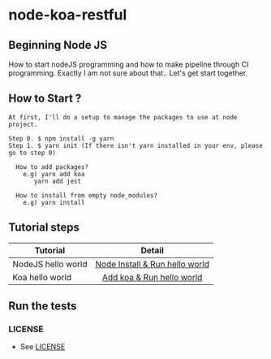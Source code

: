 # **node-koa-restful**

## Beginning Node JS

How to start nodeJS programming and how to make pipeline through CI programming. Exactly I am not sure about that.. Let's get start together.


## How to Start ?

```
At first, I'll do a setup to manage the packages to use at node project.

Step 0. $ npm install -g yarn
Step 1. $ yarn init (If there isn't yarn installed in your env, please go to step 0)

  How to add packages?
    e.g) yarn add koa
       yarn add jest

  How to install from empty node_modules?
    e.g) yarn install
```

## Tutorial steps
| Tutorial        | Detail           |
| ------------- |:-------------:|
| NodeJS hello world| [Node Install & Run hello world](nodejs-helloworld)|
| Koa hello world | [Add koa & Run hello world](koa-helloworld)|


## Run the tests



### LICENSE

* See [LICENSE](LICENSE)


[nodejs-helloworld]: https://github.com/hs1211/node-restful-sample/blob/master/1-hello-world-nodejs/README.md
[koa-helloworld]: https://github.com/hs1211/node-restful-sample/blob/master/1-hello-world-nodejs/README.md
